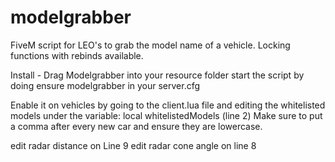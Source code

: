 # modelgrabber
FiveM script for LEO's to grab the model name of a vehicle. Locking functions with rebinds available.


Install - Drag Modelgrabber into your resource folder
start the script by doing ensure modelgrabber in your server.cfg

Enable it on vehicles by going to the client.lua file and editing the whitelisted models under the variable:
local whitelistedModels (line 2)
Make sure to put a comma after every new car and ensure they are lowercase.

edit radar distance on Line 9
edit radar cone angle on line 8
